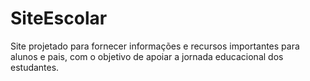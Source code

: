 # SiteEscolar
Site projetado para fornecer informações e recursos importantes para alunos e pais, com o objetivo de apoiar a jornada educacional dos estudantes. 

